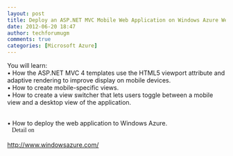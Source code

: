 ```yaml
---
layout: post
title: Deploy an ASP.NET MVC Mobile Web Application on Windows Azure Web Sites
date: 2012-06-20 18:47
author: techforumugm
comments: true
categories: [Microsoft Azure]
---
```

<span class="userContent"><span class="userContent"><span class="userContent"><span>You will learn:<br /> • How the ASP.NET MVC 4 templates use the HTML5 viewport attribute and adaptive rendering to improve display on mobile devices.<br /> • How to create mobile-specific views.<br /> • How to create a view switcher that lets users toggle between a mobile view and a desktop view of the application.</span></span></span></span><br /><span class="userContent"><span class="userContent"><span class="userContent"></span></span></span><br /><span class="userContent"><span class="userContent"><span class="userContent"><div class="text_exposed_root text_exposed" id="id_502d3f82e99716b60982577"><div class="text_exposed_show"><span> • How to deploy the web application to Windows Azure.</span><br /><span style="font-family:Trebuchet MS;">   Detail on</span><br /><br /><a href="http://www.windowsazure.com/" rel="nofollow nofollow" target="_blank">http://www.windowsazure.com/</a></div></div></span></span></span><br />
